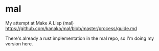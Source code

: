 # mal
My attempt at Make A Lisp (mal) https://github.com/kanaka/mal/blob/master/process/guide.md


There's already a rust implementation in the mal repo, so I'm doing my version here.
